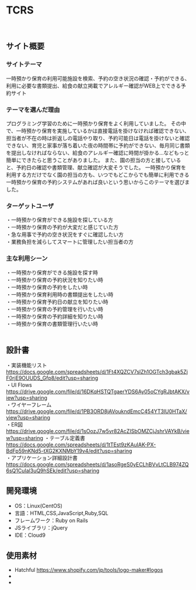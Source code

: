 # TCRS
​
## サイト概要
### サイトテーマ
一時預かり保育の利用可能施設を検索、予約の空き状況の確認・予約ができる、利用に必要な書類提出、給食の献立掲載でアレルギー確認がWEB上でできる予約サイト
​
### テーマを選んだ理由
プログラミング学習のために一時預かり保育をよく利用していました。
その中で、一時預かり保育を実施しているかは直接電話を掛けなければ確認できない、担当者が不在の時は折返しの電話やり取り、予約可能日は電話を掛けないと確認できない、育児と家事が落ち着いた夜の時間帯に予約ができない、毎月同じ書類を提出しなければならない、給食のアレルギー確認に時間が掛かる…などもっと簡単にできたらと思うことがありました。
また、園の担当の方と接していると、予約日の確認や書類管理、献立確認が大変そうでした。
一時預かり保育を利用する方だけでなく園の担当の方も、いつでもどこからでも簡単に利用できる一時預かり保育の予約システムがあれば良いという思いからこのテーマを選びました。

### ターゲットユーザ
・一時預かり保育ができる施設を探している方  
・一時預かり保育の予約が大変だと感じていた方  
・急な用事で予約の空き状況をすぐに確認したい方  
・業務負担を減らしてスマートに管理したい担当者の方  

### 主な利用シーン
・一時預かり保育ができる施設を探す時  
・一時預かり保育の予約状況を知りたい時  
・一時預かり保育の予約をしたい時  
・一時預かり保育利用時の書類提出をしたい時  
・一時預かり保育予約日の献立を知りたい時  
・一時預かり保育の予約管理を行いたい時  
・一時預かり保育の予約詳細を知りたい時  
・一時預かり保育の書類管理行いたい時  
​
## 設計書
・実装機能リスト  https://docs.google.com/spreadsheets/d/1Ft4XQZCV7slZh1OGTch3gbak5ZjF0rjE9OUUDS_Gfp8/edit?usp=sharing  
・UI Flows  https://drive.google.com/file/d/16DKqHSTQTgaerYDS6Ay05oCYgRJbtAKX/view?usp=sharing  
・ワイヤーフレーム  https://drive.google.com/file/d/1PB3ORD8jAVoukndEmcC454YT3lU0HTaX/view?usp=sharing  
・ER図  https://drive.google.com/file/d/1sOozJ7w5vr82AcZISbOMZCjJshrVAYkB/view?usp=sharing 
・テーブル定義書  https://docs.google.com/spreadsheets/d/1tTEst9zKAuIAK-PX-BdFp59nKNd5-tXG2KXNMbY19v4/edit?usp=sharing  
・アプリケーション詳細設計書  https://docs.google.com/spreadsheets/d/1asoRgeS0yECLhBVvLtCLB974ZQ6sQ1CuIal3uQ9hSEk/edit?usp=sharing 

## 開発環境
- OS：Linux(CentOS)
- 言語：HTML,CSS,JavaScript,Ruby,SQL
- フレームワーク：Ruby on Rails
- JSライブラリ：jQuery
- IDE：Cloud9
​
## 使用素材
- Hatchful  https://www.shopify.com/jp/tools/logo-maker#logos
-
-